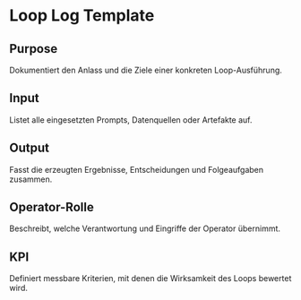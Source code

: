 # Loop Log Template

## Purpose

Dokumentiert den Anlass und die Ziele einer konkreten Loop-Ausführung.

## Input

Listet alle eingesetzten Prompts, Datenquellen oder Artefakte auf.

## Output

Fasst die erzeugten Ergebnisse, Entscheidungen und Folgeaufgaben zusammen.

## Operator-Rolle

Beschreibt, welche Verantwortung und Eingriffe der Operator übernimmt.

## KPI

Definiert messbare Kriterien, mit denen die Wirksamkeit des Loops bewertet wird.
